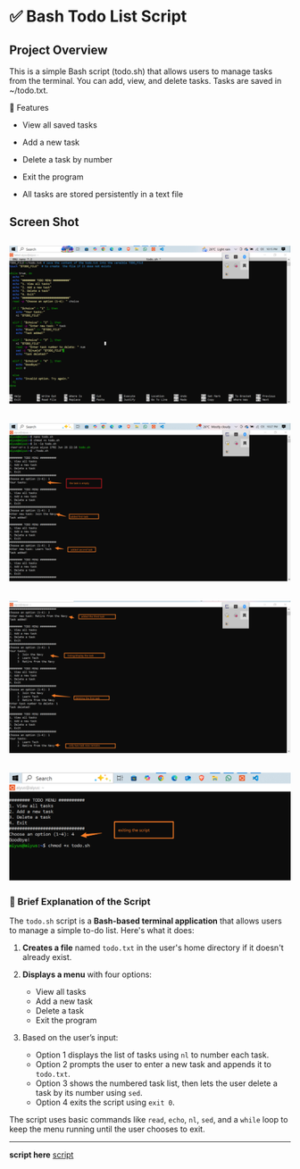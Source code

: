 # ✅ Bash Todo List Script

## Project Overview
This is a simple Bash script (todo.sh) that allows users to manage tasks from the terminal. You can add, view, and delete tasks. Tasks are saved in ~/todo.txt.

📌 Features
- View all saved tasks

- Add a new task

- Delete a task by number

- Exit the program

- All tasks are stored persistently in a text file

## Screen Shot

 ![text](imgs/script1.png) 
---
 ![text](imgs/script2.png)
---
 ![text](imgs/script3.png) 
---
 ![text](imgs/script4.png)
---
### 🧾 Brief Explanation of the Script

The `todo.sh` script is a **Bash-based terminal application** that allows users to manage a simple to-do list. Here's what it does:

1. **Creates a file** named `todo.txt` in the user's home directory if it doesn't already exist.
2. **Displays a menu** with four options:

   * View all tasks
   * Add a new task
   * Delete a task
   * Exit the program
3. Based on the user’s input:

   * Option 1 displays the list of tasks using `nl` to number each task.
   * Option 2 prompts the user to enter a new task and appends it to `todo.txt`.
   * Option 3 shows the numbered task list, then lets the user delete a task by its number using `sed`.
   * Option 4 exits the script using `exit 0`.

The script uses basic commands like `read`, `echo`, `nl`, `sed`, and a `while` loop to keep the menu running until the user chooses to exit.

---
**script here** [script](./todo.sh)

